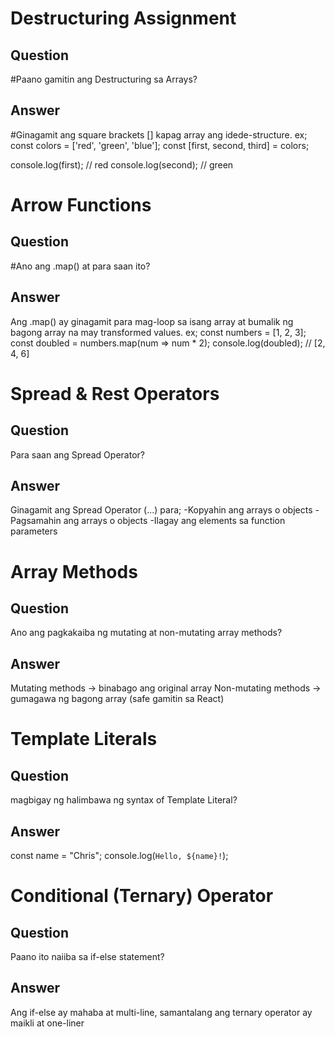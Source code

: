 # Destructuring Assignment

## Question
#Paano gamitin ang Destructuring sa Arrays?
## Answer
#Ginagamit ang square brackets [] kapag array ang idede-structure.
ex;
const colors = ['red', 'green', 'blue'];
const [first, second, third] = colors;

console.log(first); // red
console.log(second); // green


# Arrow Functions

## Question
#Ano ang .map() at para saan ito?
## Answer
Ang .map() ay ginagamit para mag-loop sa isang array at bumalik ng bagong array na may transformed values.
ex;
const numbers = [1, 2, 3];
const doubled = numbers.map(num => num * 2);
console.log(doubled); // [2, 4, 6]



# Spread & Rest Operators

## Question
Para saan ang Spread Operator?
## Answer
Ginagamit ang Spread Operator (...) para;
-Kopyahin ang arrays o objects
-Pagsamahin ang arrays o objects
-Ilagay ang elements sa function parameters



# Array Methods

## Question
Ano ang pagkakaiba ng mutating at non-mutating array methods?
## Answer
Mutating methods → binabago ang original array
Non-mutating methods → gumagawa ng bagong array (safe gamitin sa React)



# Template Literals

## Question
magbigay ng halimbawa ng syntax of Template Literal?
## Answer
const name = "Chris";
console.log(`Hello, ${name}!`);


# Conditional (Ternary) Operator

## Question
Paano ito naiiba sa if-else statement?
## Answer
Ang if-else ay mahaba at multi-line, samantalang ang ternary operator ay maikli at one-liner
